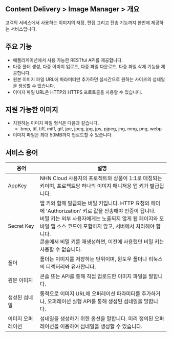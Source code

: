 ## Content Delivery > Image Manager > 개요

고객의 서비스에서 사용하는 이미지의 저장, 편집 그리고 전송 기능까지 한번에 제공하는 서비스입니다.

## 주요 기능

- 애플리케이션에서 사용 가능한 RESTful API를 제공합니다.
- 다중 폴더 생성, 다중 이미지 업로드, 다중 파일 다운로드, 다중 파일 삭제 기능을 제공합니다.
- 원본 이미지 파일 URL에 파라미터만 추가하면 실시간으로 원하는 사이즈의 섬네일을 생성할 수 있습니다.
- 이미지 파일 URL은 HTTP와 HTTPS 프로토콜을 사용할 수 있습니다.

## 지원 가능한 이미지 

- 지원하는 이미지 파일 형식은 다음과 같습니다.
	- bmp, tif, tiff, miff, gif, jpe, jpeg, jpg, jps, pjpeg, jng, mng, png, webp
- 이미지 파일은 최대 50MB까지 업로드할 수 있습니다.

## 서비스 용어

| 용어 | 설명 |
|---|---|
| AppKey | NHN Cloud 사용자의 프로젝트와 상품이 1:1로 매칭되는 키이며, 프로젝트당 하나의 이미지 매니저용 앱 키가 발급됩니다. |
| Secret Key | 앱 키와 함께 발급되는 비밀 키입니다. HTTP 요청의 헤더에 'Authorization' 키로 값을 전송해야 인증이 됩니다. <br/>비밀 키는 외부 사용자에게는 노출되지 않게 웹 페이지와 모바일 앱 소스 코드에 포함하지 않고, 서버에서 처리해야 합니다. <br/>콘솔에서 비밀 키를 재생성하면, 이전에 사용했던 비밀 키는 사용할 수 없습니다. |
| 폴더 | 폴더는 이미지를 저장하는 단위이며, 윈도우 폴더나 리눅스의 디렉터리와 유사합니다. |
| 원본 이미지 | 콘솔 또는 API를 통해 직접 업로드한 이미지 파일을 말합니다. |
| 생성된 섬네일 | 동적으로 이미지 URL에 오퍼레이션 파라미터를 추가하거나, 오퍼레이션 실행 API를 통해 생성된 섬네일을 말합니다. |
| 이미지 오퍼레이션 | 섬네일을 생성하기 위한 옵션을 말합니다. 미리 정의된 오퍼레이션을 이용하여 섬네일을 생성할 수 있습니다. |
